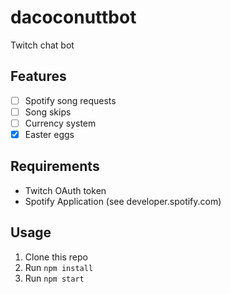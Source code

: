 # dacoconuttbot

Twitch chat bot

## Features
- [ ] Spotify song requests
- [ ] Song skips
- [ ] Currency system
- [x] Easter eggs

## Requirements
- Twitch OAuth token
- Spotify Application (see developer.spotify.com)

## Usage
1. Clone this repo
2. Run ```npm install```
3. Run ```npm start```